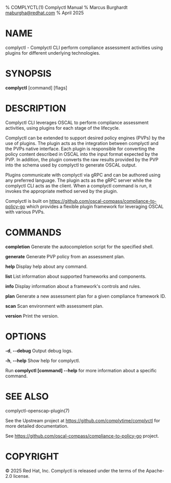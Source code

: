 % COMPLYCTL(1) Complyctl Manual
% Marcus Burghardt <maburgha@redhat.com>
% April 2025

# NAME

complyctl - Complyctl CLI perform compliance assessment activities using plugins for different underlying technologies.

# SYNOPSIS

**complyctl** [command] [flags]

# DESCRIPTION

Complyctl CLI leverages OSCAL to perform compliance assessment activities, using plugins for each stage of the lifecycle.

Complyctl can be extended to support desired policy engines (PVPs) by the use of plugins.
The plugin acts as the integration between complyctl and the PVPs native interface.
Each plugin is responsible for converting the policy content described in OSCAL into the input format expected by the PVP.
In addition, the plugin converts the raw results provided by the PVP into the schema used by complyctl to generate OSCAL output.

Plugins communicate with complyctl via gRPC and can be authored using any preferred language. The plugin acts as the gRPC server while the complyctl CLI acts as the client. When a complyctl command is run, it invokes the appropriate method served by the plugin.

Complyctl is built on https://github.com/oscal-compass/compliance-to-policy-go which provides a flexible plugin framework for leveraging OSCAL with various PVPs.

# COMMANDS

**completion**
Generate the autocompletion script for the specified shell.

**generate**
Generate PVP policy from an assessment plan.

**help**
Display help about any command.

**list**
List information about supported frameworks and components.

**info**
Display information about a framework's controls and rules.

**plan**
Generate a new assessment plan for a given compliance framework ID.

**scan**
Scan environment with assessment plan.

**version**
Print the version.

# OPTIONS

**-d**, **--debug**
Output debug logs.

**-h**, **--help**
Show help for complyctl.

Run **complyctl [command] --help** for more information about a specific command.

# SEE ALSO

complyctl-openscap-plugin(7)

See the Upstream project at https://github.com/complytime/complyctl for more detailed documentation.

See https://github.com/oscal-compass/compliance-to-policy-go project.

# COPYRIGHT

© 2025 Red Hat, Inc. Complyctl is released under the terms of the Apache-2.0 license.
